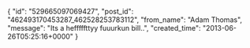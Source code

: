  {
   "id": "529665097069427",
   "post_id": "462493170453287_462528253783112",
   "from_name": "Adam Thomas",
   "message": "Its a hefffffttyy  fuuurkun bill..",
   "created_time": "2013-06-26T05:25:16+0000"
 }
